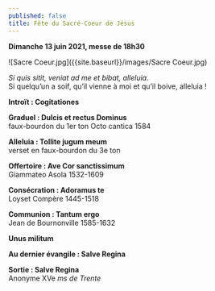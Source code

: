```yaml
---
published: false
title: Fête du Sacré-Coeur de Jésus
---
```

**Dimanche 13 juin 2021, messe de 18h30**

![Sacre Coeur.jpg]({{site.baseurl}}/images/Sacre Coeur.jpg)

*Si quis sitit, veniat ad me et bibat, alleluia.*  
Si quelqu’un a soif, qu’il vienne à moi et qu’il boive, alleluia !

**Introït : Cogitationes**

**Graduel : Dulcis et rectus Dominus**  
faux-bourdon du 1er ton Octo cantica 1584

**Alleluia : Tollite jugum meum**  
verset en faux-bourdon du 3e ton

**Offertoire : Ave Cor sanctissimum**  
Giammateo Asola 1532-1609

**Consécration : Adoramus te**  
Loyset Compère 1445-1518

**Communion : Tantum ergo**  
Jean de Bournonville 1585-1632

**Unus militum**

**Au dernier évangile : Salve Regina**

**Sortie : Salve Regina**  
Anonyme XVe *ms de Trente*
